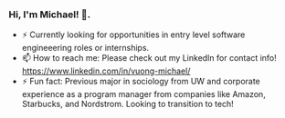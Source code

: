 ### Hi, I'm Michael! 👋.
- ⚡ Currently looking for opportunities in entry level software engineeering roles or internships.
- 📫 How to reach me: Please check out my LinkedIn for contact info!
https://www.linkedin.com/in/vuong-michael/
- ⚡ Fun fact: Previous major in sociology from UW and corporate experience as a program manager from companies like Amazon, Starbucks, and Nordstrom. Looking to transition to tech!
<!--
-->
